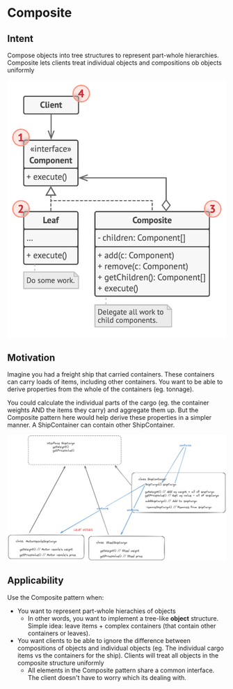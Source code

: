 # Composite

## Intent
Compose objects into tree structures to represent part-whole hierarchies. Composite lets clients treat individual objects and compositions ob objects uniformly

![alt text](https://github.com/PR0Grammar/design-patterns/blob/main/Structural/composite/composite-struct.png)


## Motivation
Imagine you had a freight ship that carried containers. These containers can carry loads of items, including other containers. You want to be able to derive properties from the whole of the containers (eg. tonnage).

You could calculate the individual parts of the cargo (eg. the container weights AND the items they carry) and aggregate them up. But the Composite pattern here would help derive these properties in a simpler manner. A ShipContainer can contain other ShipContainer.


![alt text](https://github.com/PR0Grammar/design-patterns/blob/main/Structural/composite/composite.png)

## Applicability

Use the Composite pattern when:

- You want to represent part-whole hierachies of objects
	- In other words, you want to implement a tree-like **object** structure. Simple idea: leave items + complex containers (that contain other containers or leaves).
- You want clients to be able to ignore the difference between compositions of objects and individual objects (eg. The individual cargo items vs the containers for the ship). Clients will treat all objects in the composite structure uniformly
	- All elements in the Composite pattern share a common interface. The client doesn't have to worry which its dealing with.




